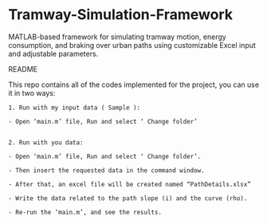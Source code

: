 # Tramway-Simulation-Framework
MATLAB-based framework for simulating tramway motion, energy consumption, and braking over urban paths using customizable Excel input and adjustable parameters.


README

This repo contains all of the codes implemented for the project, you can use it in two ways:

	1. Run with my input data ( Sample ):
	
	- Open ‘main.m’ file, Run and select ‘ Change folder’
	

	2. Run with you data:

	- Open ‘main.m’ file, Run and select ‘ Change folder’.
	
	- Then insert the requested data in the command window.

	- After that, an excel file will be created named “PathDetails.xlsx”
	
	- Write the data related to the path slope (i) and the curve (rho).

	- Re-run the ‘main.m’, and see the results.
